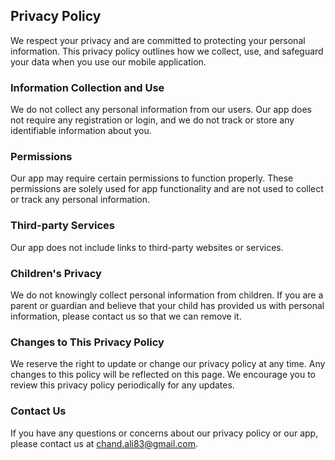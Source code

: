 ## Privacy Policy

We respect your privacy and are committed to protecting your personal information. This privacy policy outlines how we collect, use, and safeguard your data when you use our mobile application.

### Information Collection and Use

We do not collect any personal information from our users. Our app does not require any registration or login, and we do not track or store any identifiable information about you.

### Permissions

Our app may require certain permissions to function properly. These permissions are solely used for app functionality and are not used to collect or track any personal information.

### Third-party Services

Our app does not include links to third-party websites or services.

### Children's Privacy

We do not knowingly collect personal information from children. If you are a parent or guardian and believe that your child has provided us with personal information, please contact us so that we can remove it.

### Changes to This Privacy Policy

We reserve the right to update or change our privacy policy at any time. Any changes to this policy will be reflected on this page. We encourage you to review this privacy policy periodically for any updates.

### Contact Us

If you have any questions or concerns about our privacy policy or our app, please contact us at [chand.ali83@gmail.com](mailto:chand.ali83@gmail.com).
